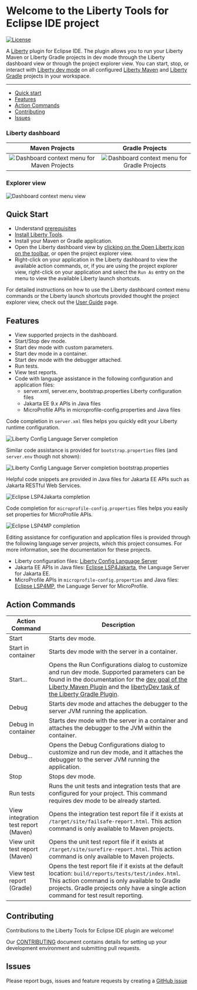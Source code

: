 # Welcome to the Liberty Tools for Eclipse IDE project

[![License](https://img.shields.io/badge/License-EPL%202.0-red.svg?label=license&logo=eclipse)](https://www.eclipse.org/legal/epl-2.0/)

A [Liberty](https://openliberty.io/) plugin for Eclipse IDE. The plugin allows you to run your Liberty Maven or
Liberty Gradle projects in dev mode through the Liberty dashboard view or through the project explorer view. You can start,
stop, or interact with [Liberty dev mode](https://openliberty.io/docs/latest/development-mode.html) on all configured
[Liberty Maven](https://github.com/OpenLiberty/ci.maven/blob/master/docs/dev.md#dev)
and [Liberty Gradle](https://github.com/OpenLiberty/ci.gradle/blob/master/docs/libertyDev.md) projects in your
workspace.

---
- [Quick start](#quick-start)
- [Features](#features)
- [Action Commands](#action-commands)
- [Contributing](#contributing)
- [Issues](#issues)

### Liberty dashboard

Maven Projects             | Gradle Projects
:-------------------------:|:-------------------------:
![Dashboard context menu for Maven Projects](docs/images/maven-dashboardViewContextMenuShown.png) | ![Dashboard context menu for Gradle Projects](docs/images/gradle-dashboardViewContextMenuShown.png)

### Explorer view

![Dashboard context menu view](docs/images/maven-RunAsConfigShortcutsExplorerMenuShown.png) 

## Quick Start

- Understand [prerequisites](docs/user-guide.md#before-you-begin)
- [Install Liberty Tools](docs/installation.md).
- Install your Maven or Gradle application.
- Open the Liberty dashboard view by [clicking on the Open Liberty icon on the toolbar](https://github.com/OpenLiberty/liberty-tools-eclipse/blob/main/docs/user-guide.md#opening-the-liberty-dashboard-view), or open the project explorer view.
- Right-click on your application in the Liberty dashboard to view the available action commands, or, if you are using the project explorer view, right-click on your application and select the `Run As` entry on the menu to view the available Liberty launch shortcuts.

For detailed instructions on how to use the Liberty dashboard context menu commands or the Liberty launch shortcuts provided thought the project explorer view, check out the [User Guide](docs/user-guide.md) page.

## Features

- View supported projects in the dashboard.
- Start/Stop dev mode.
- Start dev mode with custom parameters.
- Start dev mode in a container.
- Start dev mode with the debugger attached.
- Run tests.
- View test reports.
- Code with language assistance in the following configuration and application files:
  - server.xml, server.env, bootstrap.properties Liberty configuration files
  - Jakarta EE 9.x APIs in Java files 
  - MicroProfile APIs in microprofile-config.properties and Java files

Code completion in `server.xml` files helps you quickly edit your Liberty runtime configuration.

![Liberty Config Language Server completion](docs/images/liberty-config-ls-server-xml.png)

Similar code assistance is provided for `bootstrap.properties` files (and `server.env` though not shown):

![Liberty Config Language Server completion bootstrap.properties](docs/images/liberty-config-ls-bootstrap.png)

Helpful code snippets are provided in Java files for Jakarta EE APIs such as Jakarta RESTful Web Services.

![Eclipse LSP4Jakarta completion](docs/images/jakarta-ee-ls-rest-snippet.png)

Code completion for `microprofile-config.properties` files helps you easily set properties for MicroProfile APIs.

![Eclipse LSP4MP completion](docs/images/mp-ls-config.png)

Editing assistance for configuration and application files is provided through the following language server projects, which this project consumes. For more information, see the documentation for these projects.

- Liberty configuration files: [Liberty Config Language Server](https://github.com/OpenLiberty/liberty-language-server#liberty-config-language-server)
- Jakarta EE APIs in Java files:  [Eclipse LSP4Jakarta](https://github.com/eclipse/lsp4jakarta#eclipse-lsp4jakarta), the Language Server for Jakarta EE.
- MicroProfile APIs in `microprofile-config.properties` and Java files: [Eclipse LSP4MP](https://github.com/eclipse/lsp4mp#eclipse-lsp4mp---language-server-for-microprofile), the Language Server for MicroProfile.


## Action Commands

| Action Command                       | Description                                                                                                                                                                                                                                                                                                                  |
| ------------------------------------ | ---------------------------------------------------------------------------------------------------------------------------------------------------------------------------------------------------------------------------------------------------------------------------------------------------------------------------- |
| Start                                | Starts dev mode.                                                                                                                                                                                                                                                                                                             |
| Start in container                   | Starts dev mode with the server in a container.
| Start...                             | Opens the Run Configurations dialog to customize and run dev mode. Supported parameters can be found in the documentation for the [dev goal of the Liberty Maven Plugin](https://github.com/OpenLiberty/ci.maven/blob/master/docs/dev.md#additional-parameters) and the [libertyDev task of the Liberty Gradle Plugin](https://github.com/OpenLiberty/ci.gradle/blob/master/docs/libertyDev.md#command-line-parameters). |
| Debug                                | Starts dev mode and attaches the debugger to the server JVM running the application. 
| Debug in container                   | Starts dev mode with the server in a container and attaches the debugger to the JVM within the container.
| Debug...                             | Opens the Debug Configurations dialog to customize and run dev mode, and it attaches the debugger to the server JVM running the application.
| Stop                                 | Stops dev mode.                                                                                                                                                                                                                                                                                                              |
| Run tests                            | Runs the unit tests and integration tests that are configured for your project. This command requires dev mode to be already started.                                                                                                                                                                                        |
| View integration test report (Maven) | Opens the integration test report file if it exists at `/target/site/failsafe-report.html`. This action command is only available to Maven projects.                                                                                                                                                                                                                                                                                  |
| View unit test report (Maven)        | Opens the unit test report file if it exists at `/target/site/surefire-report.html`. This action command is only available to Maven projects.                                                                                                                                                                                                                                                                                             |
| View test report (Gradle)            | Opens the test report file if it exists at the default location: `build/reports/tests/test/index.html`. This action command is only available to Gradle projects. Gradle projects only have a single action command for test result reporting.                                                                     

## Contributing

Contributions to the Liberty Tools for Eclipse IDE plugin are welcome!

Our [CONTRIBUTING](CONTRIBUTING.md) document contains details for setting up your development environment and submitting pull requests.

## Issues

Please report bugs, issues and feature requests by creating
a [GitHub issue](https://github.com/OpenLiberty/liberty-tools-eclipse/issues)
